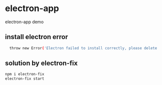 # electron-app

electron-app demo

## install electron error

```bash
  throw new Error('Electron failed to install correctly, please delete node_modules/electron and try installing again')
```

## solution by electron-fix

```bash
npm i electron-fix
electron-fix start 
```
